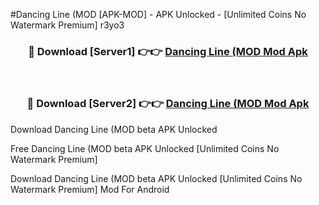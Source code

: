 #Dancing Line (MOD [APK-MOD] - APK Unlocked - [Unlimited Coins No Watermark Premium] r3yo3



<div align="center">

<h3>🔴 Download [Server1] 👉👉 <a href="https://momento.my/?title=Dancing_Line_(MOD">Dancing Line (MOD Mod Apk</a></h3><br>

<h3>🔴 Download [Server2] 👉👉 <a href="https://momento.my/?title=Dancing_Line_(MOD">Dancing Line (MOD Mod Apk</a></h3>
</div>



Download Dancing Line (MOD beta APK Unlocked

Free Dancing Line (MOD beta APK Unlocked [Unlimited Coins No Watermark Premium]

Download Dancing Line (MOD beta APK Unlocked [Unlimited Coins No Watermark Premium] Mod For Android
